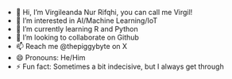 - 👋 Hi, I’m Virgileanda Nur Rifqhi, you can call me Virgil!
- 👀 I’m interested in AI/Machine Learning/IoT
- 🌱 I’m currently learning R and Python
- 💞️ I’m looking to collaborate on Github
- 📫 Reach me @thepiggybyte on X
- 😄 Pronouns: He/Him
- ⚡ Fun fact: Sometimes a bit indecisive, but I always get through

<!---
piggybyte/piggybyte is a ✨ special ✨ repository because its `README.md` (this file) appears on your GitHub profile.
You can click the Preview link to take a look at your changes.
--->
